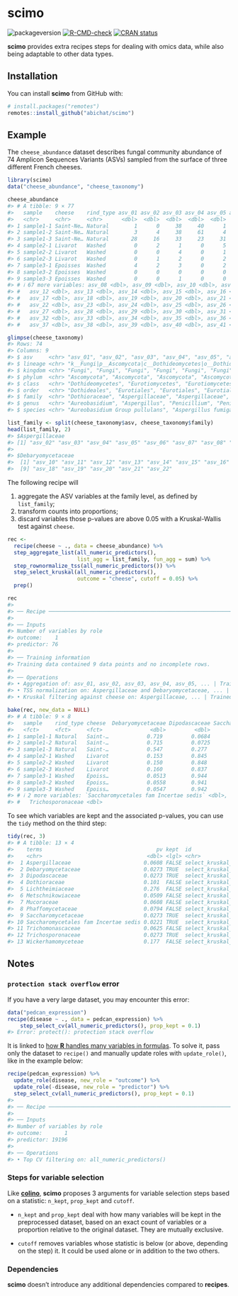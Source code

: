
<!-- README.md is generated from README.Rmd. Please edit that file -->

# scimo

<!-- badges: start -->

![packageversion](https://img.shields.io/badge/version-0.0.1.9000-orange.svg)
[![R-CMD-check](https://github.com/abichat/scimo/actions/workflows/R-CMD-check.yaml/badge.svg)](https://github.com/abichat/scimo/actions/workflows/R-CMD-check.yaml)
[![CRAN
status](https://www.r-pkg.org/badges/version/scimo)](https://CRAN.R-project.org/package=scimo)
<!-- badges: end -->

**scimo** provides extra recipes steps for dealing with omics data,
while also being adaptable to other data types.

## Installation

You can install **scimo** from GitHub with:

``` r
# install.packages("remotes")
remotes::install_github("abichat/scimo")
```

## Example

The `cheese_abundance` dataset describes fungal community abundance of
74 Amplicon Sequences Variants (ASVs) sampled from the surface of three
different French cheeses.

``` r
library(scimo)
data("cheese_abundance", "cheese_taxonomy")

cheese_abundance
#> # A tibble: 9 × 77
#>   sample    cheese    rind_type asv_01 asv_02 asv_03 asv_04 asv_05 asv_06 asv_07
#>   <chr>     <chr>     <chr>      <dbl>  <dbl>  <dbl>  <dbl>  <dbl>  <dbl>  <dbl>
#> 1 sample1-1 Saint-Ne… Natural        1      0     38     40      1      2     31
#> 2 sample1-2 Saint-Ne… Natural        3      4     38     61      4      4     48
#> 3 sample1-3 Saint-Ne… Natural       28     16     33     23     31     29     21
#> 4 sample2-1 Livarot   Washed         0      2      1      0      5      1      0
#> 5 sample2-2 Livarot   Washed         0      0      4      0      1      1      2
#> 6 sample2-3 Livarot   Washed         0      1      2      0      2      1      0
#> 7 sample3-1 Epoisses  Washed         4      2      3      0      2      5      0
#> 8 sample3-2 Epoisses  Washed         0      0      0      0      0      0      0
#> 9 sample3-3 Epoisses  Washed         0      0      1      0      0      0      2
#> # ℹ 67 more variables: asv_08 <dbl>, asv_09 <dbl>, asv_10 <dbl>, asv_11 <dbl>,
#> #   asv_12 <dbl>, asv_13 <dbl>, asv_14 <dbl>, asv_15 <dbl>, asv_16 <dbl>,
#> #   asv_17 <dbl>, asv_18 <dbl>, asv_19 <dbl>, asv_20 <dbl>, asv_21 <dbl>,
#> #   asv_22 <dbl>, asv_23 <dbl>, asv_24 <dbl>, asv_25 <dbl>, asv_26 <dbl>,
#> #   asv_27 <dbl>, asv_28 <dbl>, asv_29 <dbl>, asv_30 <dbl>, asv_31 <dbl>,
#> #   asv_32 <dbl>, asv_33 <dbl>, asv_34 <dbl>, asv_35 <dbl>, asv_36 <dbl>,
#> #   asv_37 <dbl>, asv_38 <dbl>, asv_39 <dbl>, asv_40 <dbl>, asv_41 <dbl>, …

glimpse(cheese_taxonomy)
#> Rows: 74
#> Columns: 9
#> $ asv     <chr> "asv_01", "asv_02", "asv_03", "asv_04", "asv_05", "asv_06", "a…
#> $ lineage <chr> "k__Fungi|p__Ascomycota|c__Dothideomycetes|o__Dothideales|f__D…
#> $ kingdom <chr> "Fungi", "Fungi", "Fungi", "Fungi", "Fungi", "Fungi", "Fungi",…
#> $ phylum  <chr> "Ascomycota", "Ascomycota", "Ascomycota", "Ascomycota", "Ascom…
#> $ class   <chr> "Dothideomycetes", "Eurotiomycetes", "Eurotiomycetes", "Euroti…
#> $ order   <chr> "Dothideales", "Eurotiales", "Eurotiales", "Eurotiales", "Euro…
#> $ family  <chr> "Dothioraceae", "Aspergillaceae", "Aspergillaceae", "Aspergill…
#> $ genus   <chr> "Aureobasidium", "Aspergillus", "Penicillium", "Penicillium", …
#> $ species <chr> "Aureobasidium Group pullulans", "Aspergillus fumigatus", "Pen…
```

``` r
list_family <- split(cheese_taxonomy$asv, cheese_taxonomy$family)
head(list_family, 2)
#> $Aspergillaceae
#> [1] "asv_02" "asv_03" "asv_04" "asv_05" "asv_06" "asv_07" "asv_08" "asv_09"
#> 
#> $Debaryomycetaceae
#>  [1] "asv_10" "asv_11" "asv_12" "asv_13" "asv_14" "asv_15" "asv_16" "asv_17"
#>  [9] "asv_18" "asv_19" "asv_20" "asv_21" "asv_22"
```

The following recipe will

1.  aggregate the ASV variables at the family level, as defined by
    `list_family`;
2.  transform counts into proportions;
3.  discard variables those p-values are above 0.05 with a
    Kruskal-Wallis test against `cheese`.

``` r
rec <-
  recipe(cheese ~ ., data = cheese_abundance) %>% 
  step_aggregate_list(all_numeric_predictors(),
                      list_agg = list_family, fun_agg = sum) %>%
  step_rownormalize_tss(all_numeric_predictors()) %>% 
  step_select_kruskal(all_numeric_predictors(), 
                      outcome = "cheese", cutoff = 0.05) %>%
  prep()

rec
#> 
#> ── Recipe ──────────────────────────────────────────────────────────────────────
#> 
#> ── Inputs
#> Number of variables by role
#> outcome:    1
#> predictor: 76
#> 
#> ── Training information
#> Training data contained 9 data points and no incomplete rows.
#> 
#> ── Operations
#> • Aggregation of: asv_01, asv_02, asv_03, asv_04, asv_05, ... | Trained
#> • TSS normalization on: Aspergillaceae and Debaryomycetaceae, ... | Trained
#> • Kruskal filtering against cheese on: Aspergillaceae, ... | Trained

bake(rec, new_data = NULL)
#> # A tibble: 9 × 8
#>   sample    rind_type cheese  Debaryomycetaceae Dipodascaceae Saccharomycetaceae
#>   <fct>     <fct>     <fct>               <dbl>         <dbl>              <dbl>
#> 1 sample1-1 Natural   Saint-…            0.719         0.0684           0.113   
#> 2 sample1-2 Natural   Saint-…            0.715         0.0725           0.119   
#> 3 sample1-3 Natural   Saint-…            0.547         0.277            0.0938  
#> 4 sample2-1 Washed    Livarot            0.153         0.845            0.000854
#> 5 sample2-2 Washed    Livarot            0.150         0.848            0.00106 
#> 6 sample2-3 Washed    Livarot            0.160         0.837            0.00108 
#> 7 sample3-1 Washed    Epoiss…            0.0513        0.944            0.00327 
#> 8 sample3-2 Washed    Epoiss…            0.0558        0.941            0.00321 
#> 9 sample3-3 Washed    Epoiss…            0.0547        0.942            0.00329 
#> # ℹ 2 more variables: `Saccharomycetales fam Incertae sedis` <dbl>,
#> #   Trichosporonaceae <dbl>
```

To see which variables are kept and the associated p-values, you can use
the `tidy` method on the third step:

``` r
tidy(rec, 3)
#> # A tibble: 13 × 4
#>    terms                                    pv kept  id                  
#>    <chr>                                 <dbl> <lgl> <chr>               
#>  1 Aspergillaceae                       0.0608 FALSE select_kruskal_WKayj
#>  2 Debaryomycetaceae                    0.0273 TRUE  select_kruskal_WKayj
#>  3 Dipodascaceae                        0.0273 TRUE  select_kruskal_WKayj
#>  4 Dothioraceae                         0.101  FALSE select_kruskal_WKayj
#>  5 Lichtheimiaceae                      0.276  FALSE select_kruskal_WKayj
#>  6 Metschnikowiaceae                    0.0509 FALSE select_kruskal_WKayj
#>  7 Mucoraceae                           0.0608 FALSE select_kruskal_WKayj
#>  8 Phaffomycetaceae                     0.0794 FALSE select_kruskal_WKayj
#>  9 Saccharomycetaceae                   0.0273 TRUE  select_kruskal_WKayj
#> 10 Saccharomycetales fam Incertae sedis 0.0221 TRUE  select_kruskal_WKayj
#> 11 Trichomonascaceae                    0.0625 FALSE select_kruskal_WKayj
#> 12 Trichosporonaceae                    0.0273 TRUE  select_kruskal_WKayj
#> 13 Wickerhamomyceteae                   0.177  FALSE select_kruskal_WKayj
```

## Notes

### `protection stack overflow` error

If you have a very large dataset, you may encounter this error:

``` r
data("pedcan_expression")
recipe(disease ~ ., data = pedcan_expression) %>% 
    step_select_cv(all_numeric_predictors(), prop_kept = 0.1) 
#> Error: protect(): protection stack overflow
```

It is linked to [how **R** handles many variables in
formulas](https://github.com/tidymodels/recipes/issues/467). To solve
it, pass only the dataset to `recipe()` and manually update roles with
`update_role()`, like in the example below:

``` r
recipe(pedcan_expression) %>% 
  update_role(disease, new_role = "outcome") %>% 
  update_role(-disease, new_role = "predictor") %>% 
  step_select_cv(all_numeric_predictors(), prop_kept = 0.1) 
#> 
#> ── Recipe ──────────────────────────────────────────────────────────────────────
#> 
#> ── Inputs
#> Number of variables by role
#> outcome:       1
#> predictor: 19196
#> 
#> ── Operations
#> • Top CV filtering on: all_numeric_predictors()
```

### Steps for variable selection

Like [**colino**](https://github.com/stevenpawley/colino), **scimo**
proposes 3 arguments for variable selection steps based on a statistic:
`n_kept`, `prop_kept` and `cutoff`.

- `n_kept` and `prop_kept` deal with how many variables will be kept in
  the preprocessed dataset, based on an exact count of variables or a
  proportion relative to the original dataset. They are mutually
  exclusive.

- `cutoff` removes variables whose statistic is below (or above,
  depending on the step) it. It could be used alone or in addition to
  the two others.

### Dependencies

**scimo** doesn’t introduce any additional dependencies compared to
**recipes**.
